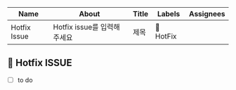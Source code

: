 |Name|About|Title|Labels|Assignees|
|------|---|---|---|---|
|Hotfix Issue|Hotfix issue를 입력해주세요|제목|🧯 HotFix||

## 🧯 Hotfix ISSUE
- [ ] to do